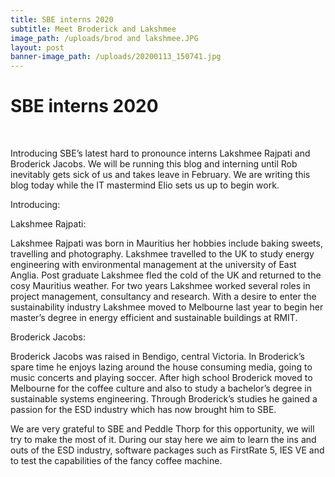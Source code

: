 ```yaml
---
title: SBE interns 2020
subtitle: Meet Broderick and Lakshmee
image_path: /uploads/brod and lakshmee.JPG
layout: post
banner-image_path: /uploads/20200113_150741.jpg
---
```


# SBE interns 2020

&nbsp;

Introducing SBE’s latest hard to pronounce interns Lakshmee Rajpati and Broderick Jacobs. We will be running this blog and interning until Rob inevitably gets sick of us and takes leave in February. We are writing this blog today while the IT mastermind Elio sets us up to begin work.

Introducing:

Lakshmee Rajpati:

Lakshmee Rajpati was born in Mauritius her hobbies include baking sweets, travelling and photography. Lakshmee travelled to the UK to study energy engineering with environmental management at the university of East Anglia. Post graduate Lakshmee fled the cold of the UK and returned to the cosy Mauritius weather. For two years Lakshmee worked several roles in project management, consultancy and research. With a desire to enter the sustainability industry Lakshmee moved to Melbourne last year to begin her master’s degree in energy efficient and sustainable buildings at RMIT.

Broderick Jacobs:

Broderick Jacobs was raised in Bendigo, central Victoria. In Broderick’s spare time he enjoys lazing around the house consuming media, going to music concerts and playing soccer. After high school Broderick moved to Melbourne for the coffee culture and also to study a bachelor’s degree in sustainable systems engineering. Through Broderick’s studies he gained a passion for the ESD industry which has now brought him to SBE.

We are very grateful to SBE and Peddle Thorp for this opportunity, we will try to make the most of it. During our stay here we aim to learn the ins and outs of the ESD industry, software packages such as FirstRate 5, IES VE and to test the capabilities of the fancy coffee machine.